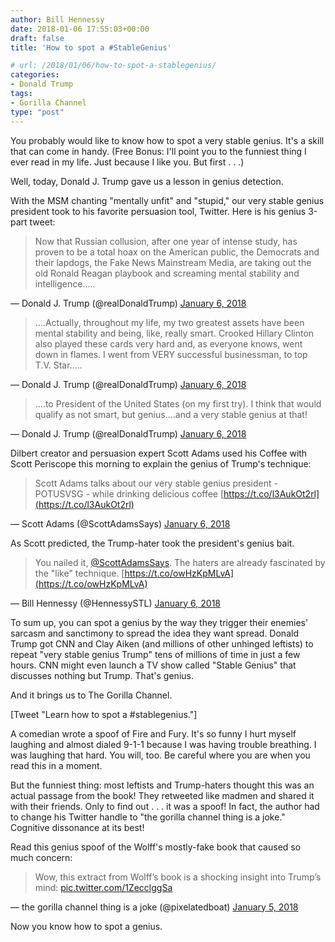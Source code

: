 ```yaml
---
author: Bill Hennessy
date: 2018-01-06 17:55:03+00:00
draft: false
title: 'How to spot a #StableGenius'

# url: /2018/01/06/how-to-spot-a-stablegenius/
categories:
- Donald Trump
tags:
- Gorilla Channel
type: "post"
---
```


You probably would like to know how to spot a very stable genius. It's a skill that can come in handy. (Free Bonus: I'll point you to the funniest thing I ever read in my life. Just because I like you. But first . . .)

Well, today, Donald J. Trump gave us a lesson in genius detection.

With the MSM chanting "mentally unfit" and "stupid," our very stable genius president took to his favorite persuasion tool, Twitter. Here is his genius 3-part tweet:



> 

> 
> Now that Russian collusion, after one year of intense study, has proven to be a total hoax on the American public, the Democrats and their lapdogs, the Fake News Mainstream Media, are taking out the old Ronald Reagan playbook and screaming mental stability and intelligence.....
> 
> 
— Donald J. Trump (@realDonaldTrump) [January 6, 2018](https://twitter.com/realDonaldTrump/status/949616329463615489?ref_src=twsrc%5Etfw)







> 

> 
> ....Actually, throughout my life, my two greatest assets have been mental stability and being, like, really smart. Crooked Hillary Clinton also played these cards very hard and, as everyone knows, went down in flames. I went from VERY successful businessman, to top T.V. Star.....
> 
> 
— Donald J. Trump (@realDonaldTrump) [January 6, 2018](https://twitter.com/realDonaldTrump/status/949618475877765120?ref_src=twsrc%5Etfw)







> 

> 
> ....to President of the United States (on my first try). I think that would qualify as not smart, but genius....and a very stable genius at that!
> 
> 
— Donald J. Trump (@realDonaldTrump) [January 6, 2018](https://twitter.com/realDonaldTrump/status/949619270631256064?ref_src=twsrc%5Etfw)





Dilbert creator and persuasion expert Scott Adams used his Coffee with Scott Periscope this morning to explain the genius of Trump's technique:



> 

> 
> Scott Adams talks about our very stable genius president - POTUSVSG - while drinking delicious coffee [https://t.co/l3AukOt2rl](https://t.co/l3AukOt2rl)
> 
> 
— Scott Adams (@ScottAdamsSays) [January 6, 2018](https://twitter.com/ScottAdamsSays/status/949670034611163136?ref_src=twsrc%5Etfw)





As Scott predicted, the Trump-hater took the president's genius bait.



> 

> 
> You nailed it, [@ScottAdamsSays](https://twitter.com/ScottAdamsSays?ref_src=twsrc%5Etfw). The haters are already fascinated by the "like" technique. [https://t.co/owHzKpMLvA](https://t.co/owHzKpMLvA)
> 
> 
— Bill Hennessy (@HennessySTL) [January 6, 2018](https://twitter.com/HennessySTL/status/949677985141067776?ref_src=twsrc%5Etfw)





To sum up, you can spot a genius by the way they trigger their enemies' sarcasm and sanctimony to spread the idea they want spread. Donald Trump got CNN and Clay Aiken (and millions of other unhinged leftists) to repeat "very stable genius Trump" tens of millions of time in just a few hours. CNN might even launch a TV show called "Stable Genius" that discusses nothing but Trump. That's genius.

And it brings us to The Gorilla Channel.

[Tweet "Learn how to spot a #stablegenius."]

A comedian wrote a spoof of Fire and Fury. It's so funny I hurt myself laughing and almost dialed 9-1-1 because I was having trouble breathing. I was laughing that hard. You will, too. Be careful where you are when you read this in a moment.

But the funniest thing: most leftists and Trump-haters thought this was an actual passage from the book! They retweeted like madmen and shared it with their friends. Only to find out . . . it was a spoof! In fact, the author had to change his Twitter handle to "the gorilla channel thing is a joke." Cognitive dissonance at its best!

Read this genius spoof of the Wolff's mostly-fake book that caused so much concern:



> 

> 
> Wow, this extract from Wolff’s book is a shocking insight into Trump’s mind: [pic.twitter.com/1ZecclggSa](https://t.co/1ZecclggSa)
> 
> 
— the gorilla channel thing is a joke (@pixelatedboat) [January 5, 2018](https://twitter.com/pixelatedboat/status/949100087350710272?ref_src=twsrc%5Etfw)





Now you know how to spot a genius.
